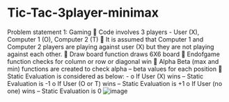 # Tic-Tac-3player-minimax
Problem statement 1: Gaming
 Code involves 3 players - User (X), Computer 1 (O), Computer 2 (T)
 It is assumed that Computer 1 and Computer 2 players are playing against user (X) but they 
are not playing against each other.
 Draw board function draws 6X6 board
 Endofgame function checks for column or row or diagonal win
 Alpha Beta (max and min) functions are created to check alpha – beta values for each 
position
 Static Evaluation is considered as below: -
o If User (X) wins – Static Evaluation is -1
o If User (O or T) wins – Static Evaluation is +1
o If User (no one) wins – Static Evaluation is 0
![image](https://github.com/pushkar243/Tic-Tac-3player-minimax/assets/8349513/52cd41cf-4204-44cf-a853-72cfe8875a1a)
